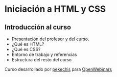 # Iniciación a HTML y CSS

## Introducción al curso

* Presentación del profesor y del curso.
* ¿Qué es HTML?
* ¿Qué es CSS?
* Entorno de trabajo y referencias
* Estructura del resto del curso

Curso desarrollado por  [pekechis](http://github.com/pekechis) para [OpenWebinars](https://openwebinars.net/)
